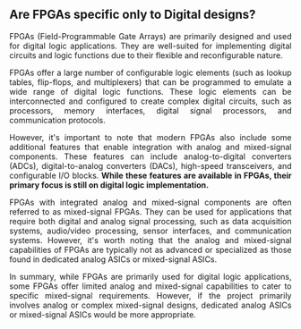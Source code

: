 ## Are FPGAs specific only to Digital designs?

<p align="justify">FPGAs (Field-Programmable Gate Arrays) are primarily designed and used for digital logic applications. They are well-suited for implementing digital circuits and logic functions due to their flexible and reconfigurable nature.</p>

<p align="justify">FPGAs offer a large number of configurable logic elements (such as lookup tables, flip-flops, and multiplexers) that can be programmed to emulate a wide range of digital logic functions. These logic elements can be interconnected and configured to create complex digital circuits, such as processors, memory interfaces, digital signal processors, and communication protocols.</p>

<p align="justify">However, it's important to note that modern FPGAs also include some additional features that enable integration with analog and mixed-signal components. These features can include analog-to-digital converters (ADCs), digital-to-analog converters (DACs), high-speed transceivers, and configurable I/O blocks. <b>While these features are available in FPGAs, their primary focus is still on digital logic implementation.</b></p>

<p align="justify">FPGAs with integrated analog and mixed-signal components are often referred to as mixed-signal FPGAs. They can be used for applications that require both digital and analog signal processing, such as data acquisition systems, audio/video processing, sensor interfaces, and communication systems. However, it's worth noting that the analog and mixed-signal capabilities of FPGAs are typically not as advanced or specialized as those found in dedicated analog ASICs or mixed-signal ASICs.</p>

<p align="justify">In summary, while FPGAs are primarily used for digital logic applications, some FPGAs offer limited analog and mixed-signal capabilities to cater to specific mixed-signal requirements. However, if the project primarily involves analog or complex mixed-signal designs, dedicated analog ASICs or mixed-signal ASICs would be more appropriate.</p>
